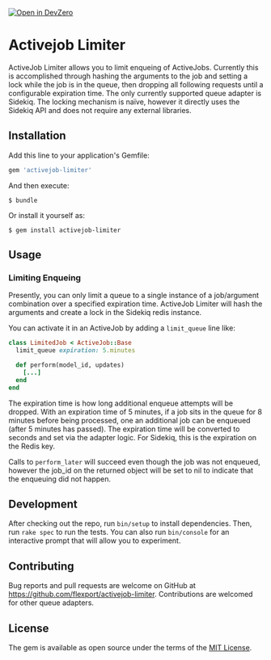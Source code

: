 [![Open in DevZero](https://assets.devzero.io/open-in-devzero.svg)](https://www.devzero.io/dashboard/recipes/new?repo-url=https://github.com/flexport/activejob-limiter)

# Activejob Limiter

ActiveJob Limiter allows you to limit enqueing of ActiveJobs. Currently this is accomplished through hashing the arguments to the job and setting a lock while the job is in the queue, then dropping all following requests until a configurable expiration time. The only currently supported queue adapter is Sidekiq. The locking mechanism is naïve, however it directly uses the Sidekiq API and does not require any external libraries.

## Installation

Add this line to your application's Gemfile:

```ruby
gem 'activejob-limiter'
```

And then execute:

    $ bundle

Or install it yourself as:

    $ gem install activejob-limiter

## Usage

### Limiting Enqueing

Presently, you can only limit a queue to a single instance of a job/argument combination over a specified expiration time. ActiveJob Limiter will hash the arguments and create a lock in the Sidekiq redis instance.

You can activate it in an ActiveJob by adding a `limit_queue` line like:

```ruby
class LimitedJob < ActiveJob::Base
  limit_queue expiration: 5.minutes

  def perform(model_id, updates)
  	[...]
  end
end
```

The expiration time is how long additional enqueue attempts will be dropped. With an expiration time of 5 minutes, if a job sits in the queue for 8 minutes before being processed, one an additional job can be enqueued (after 5 minutes has passed). The expiration time will be converted to seconds and set via the adapter logic. For Sidekiq, this is the expiration on the Redis key.

Calls to `perform_later` will succeed even though the job was not enqueued, however the job_id on the returned object will be set to nil to indicate that the enqueuing did not happen.

## Development

After checking out the repo, run `bin/setup` to install dependencies. Then, run `rake spec` to run the tests. You can also run `bin/console` for an interactive prompt that will allow you to experiment.

## Contributing

Bug reports and pull requests are welcome on GitHub at https://github.com/flexport/activejob-limiter. Contributions are welcomed for other queue adapters.

## License

The gem is available as open source under the terms of the [MIT License](https://opensource.org/licenses/MIT).
